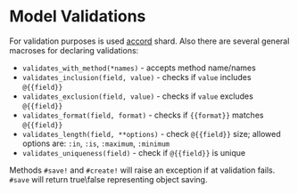 # Model Validations

For validation purposes is used [accord](https://github.com/neovintage/accord) shard. Also there are several general macroses for declaring validations:

- `validates_with_method(*names)` - accepts method name/names
- `validates_inclusion(field, value)` - checks if `value` includes `@{{field}}`
- `validates_exclusion(field, value)` - checks if `value` excludes `@{{field}}`
- `validates_format(field, format)` - checks if `{{format}}` matches `@{{field}}`
- `validates_length(field, **options)` - check `@{{field}}` size; allowed options are: `:in`, `:is`, `:maximum`, `:minimum`
- `validates_uniqueness(field)` - check if `@{{field}}` is unique

Methods `#save!` and `#create!` will raise an exception if at validation fails. `#save` will return true\false representing object saving.
